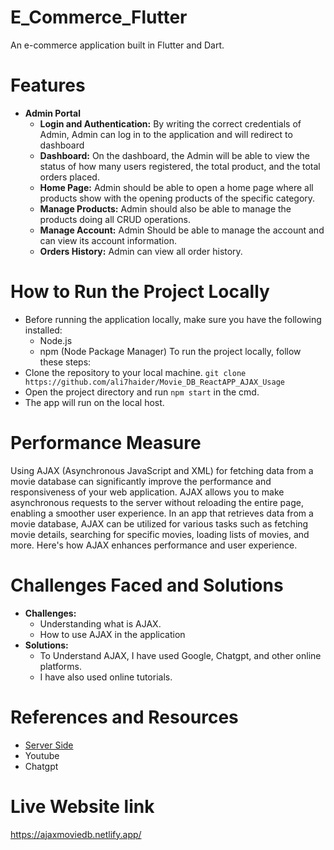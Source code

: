 # E_Commerce_Flutter
An e-commerce application built in Flutter and Dart. 
# Features
- **Admin Portal**
  - **Login and Authentication:**
    By writing the correct credentials of Admin, Admin can log in to the application and will
    redirect to dashboard
  - **Dashboard:**
    On the dashboard, the Admin will be able to view the status of how many users registered, the
    total product, and the total orders placed.
  - **Home Page:**
    Admin should be able to open a home page where all products show with the opening products of
    the specific category.
  - **Manage Products:**
    Admin should also be able to manage the products doing all CRUD operations.
  - **Manage Account:**
    Admin Should be able to manage the account and can view its account information.
  - **Orders History:**
    Admin can view all order history.

# How to Run the Project Locally
- Before running the application locally, make sure you have the following installed:
  - Node.js
  - npm (Node Package Manager)
To run the project locally, follow these steps:
- Clone the repository to your local machine.
  `git clone https://github.com/ali7haider/Movie_DB_ReactAPP_AJAX_Usage`
- Open the project directory and run `npm start` in the cmd.
- The app will run on the local host.
# Performance Measure
Using AJAX (Asynchronous JavaScript and XML) for fetching data from a movie database can significantly improve the performance and responsiveness of your web application. AJAX allows you to make asynchronous requests to the server without reloading the entire page, enabling a smoother user experience.
In an app that retrieves data from a movie database, AJAX can be utilized for various tasks such as fetching movie details, searching for specific movies, loading lists of movies, and more. Here's how AJAX enhances performance and user experience.
# Challenges Faced and Solutions
- **Challenges:**
  - Understanding what is AJAX.
  - How to use AJAX in the application
- **Solutions:**
  - To Understand AJAX, I have used Google, Chatgpt, and other online platforms.
  - I have also used online tutorials.
# References and Resources
- [Server Side](https://www.theserverside.com/definition/Ajax-Asynchronous-JavaScript-and-XML)
- Youtube
- Chatgpt
# Live Website link
  https://ajaxmoviedb.netlify.app/

    



